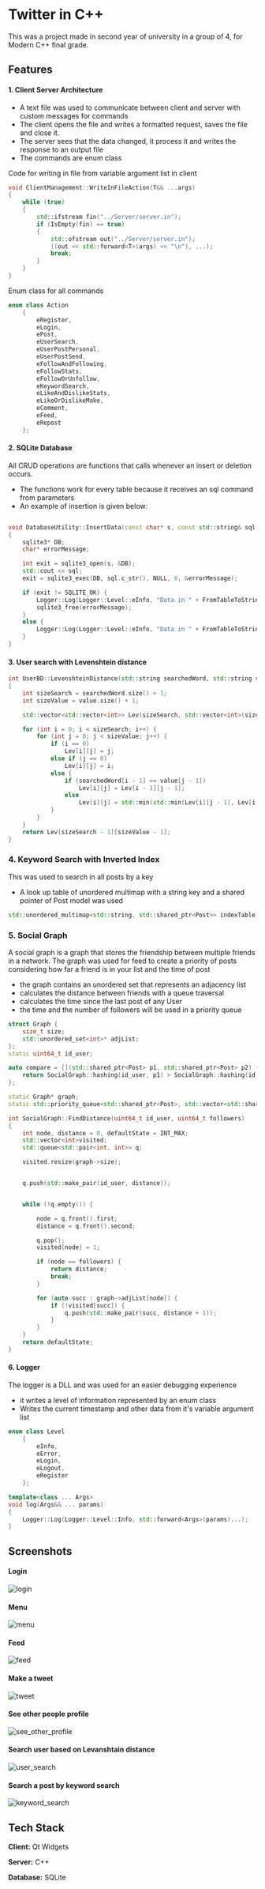 
# Twitter in C++

This was a project made in second year of university in a group of 4, for Modern C++ final grade.




## Features

#### 1. Client Server Architecture
- A text file was used to communicate between client and server with custom messages for commands
- The client opens the file and writes a formatted request, saves the file and close it.
- The server sees that the data changed, it process it and writes the response to an output file
- The commands are enum class

Code for writing in file from variable argument list in client

```c++
void ClientManagement::WriteInFileAction(T&& ...args)
{ 
	while (true)
	{
		std::ifstream fin("../Server/server.in");
		if (IsEmpty(fin) == true)
		{
			std::ofstream out("../Server/server.in");
			((out << std::forward<T>(args) << "\n"), ...);
			break;
		}
	}
}

```

Enum class for all commands
```c++
enum class Action
	{
		eRegister,
		eLogin,
		ePost,
		eUserSearch,
		eUserPostPersonal,
		eUserPostSend,
		eFollowAndFollowing,
		eFollowStats,
		eFollowOrUnfollow,
		eKeywordSearch,
		eLikeAndDislikeStats,
		eLikeOrDislikeMake,
		eComment,
		eFeed,
		eRepost
	};
```


#### 2. SQLite Database

All CRUD operations are functions that calls whenever an insert or deletion occurs.

- The functions work for every table because it receives an sql command from parameters
- An example of insertion is given below:

```c++

void DatabaseUtility::InsertData(const char* s, const std::string& sql, DatabaseUtility::Table table)
{
	sqlite3* DB;
	char* errorMessage;

	int exit = sqlite3_open(s, &DB);
	std::cout << sql;
	exit = sqlite3_exec(DB, sql.c_str(), NULL, 0, &errorMessage);

	if (exit != SQLITE_OK) {
		Logger::Log(Logger::Level::eInfo, "Data in " + FromTableToString(table) + " not inserted");
		sqlite3_free(errorMessage);
	}
	else {
		Logger::Log(Logger::Level::eInfo, "Data in " + FromTableToString(table) + " inserted succesfully");
	}
}
```

#### 3. User search with Levenshtein distance

```c++
int UserBD::LevenshteinDistance(std::string searchedWord, std::string value)
{
	int sizeSearch = searchedWord.size() + 1;
	int sizeValue = value.size() + 1;

	std::vector<std::vector<int>> Lev(sizeSearch, std::vector<int>(sizeValue, 0));

	for (int i = 0; i < sizeSearch; i++) {
		for (int j = 0; j < sizeValue; j++) {
			if (i == 0)
				Lev[i][j] = j;
			else if (j == 0)
				Lev[i][j] = i;
			else {
				if (searchedWord[i - 1] == value[j - 1])
					Lev[i][j] = Lev[i - 1][j - 1];
				else
					Lev[i][j] = std::min(std::min(Lev[i][j - 1], Lev[i - 1][j - 1]), Lev[i - 1][j]) + 1;
			}
		}
	}
	return Lev[sizeSearch - 1][sizeValue - 1];
}
```

### 4. Keyword Search with Inverted Index

This was used to search in all posts by a key

- A look up table of unordered multimap with a string key and a shared pointer of Post model was used

```c++
std::unordered_multimap<std::string, std::shared_ptr<Post>> indexTable = std::move(PostDB::GetIndexTable());
```

### 5. Social Graph

A social graph is a graph that stores the friendship between multiple friends in a network.
The graph was used for feed to create a priority of posts considering how far a friend is in your list and the time of post
-  the graph contains an unordered set that represents an adjacency list
- calculates the distance between friends with a queue traversal
- calculates the time since the last post of any User
- the time and the number of followers will be used in a priority queue

```c++
struct Graph {
	size_t size;
	std::unordered_set<int>* adjList;
};
static uint64_t id_user;

auto compare = [](std::shared_ptr<Post> p1, std::shared_ptr<Post> p2) {
	return SocialGraph::hashing(id_user, p1) > SocialGraph::hashing(id_user, p2);
};

static Graph* graph;
static std::priority_queue<std::shared_ptr<Post>, std::vector<std::shared_ptr<Post>>, decltype(compare)> feedPosts(compare);
```

```c++
int SocialGraph::FindDistance(uint64_t id_user, uint64_t followers)
{
	int node, distance = 0, defaultState = INT_MAX;
	std::vector<int>visited;
	std::queue<std::pair<int, int>> q;

	visited.resize(graph->size);


	q.push(std::make_pair(id_user, distance));


	while (!q.empty()) {

		node = q.front().first;
		distance = q.front().second;

		q.pop();
		visited[node] = 1;

		if (node == followers) {
			return distance;
			break;
		}

		for (auto succ : graph->adjList[node]) {
			if (!visited[succ]) {
				q.push(std::make_pair(succ, distance + 1));
			}
		}
	}
	return defaultState;
}

```

#### 6. Logger

The logger is a DLL and was used for an easier debugging experience
- it writes a level of information represented by an enum class
- Writes the current timestamp and other data from it's variable argument list

```c++
enum class Level
	{
		eInfo,
		eError,
		eLogin,
		eLogout,
		eRegister
	};

template<class ... Args>
void log(Args&& ... params)
{
	Logger::Log(Logger::Level::Info, std::forward<Args>(params)...);
}
```


## Screenshots

#### Login
   
![login](https://user-images.githubusercontent.com/74835450/195375048-4afc5d10-b9de-43da-9618-98fd6ea4f1fc.png)

#### Menu
![menu](https://user-images.githubusercontent.com/74835450/195375090-f6a41a81-0cb4-4c55-86bc-dab371e7c6d1.png)

#### Feed 
![feed](https://user-images.githubusercontent.com/74835450/195375114-c6bbed54-0a75-415e-a1f9-df1526711676.png)

#### Make a tweet
![tweet](https://user-images.githubusercontent.com/74835450/195375168-37715a4a-29db-4fc3-a22e-d68d6949fa8c.png)

#### See other people profile
![see_other_profile](https://user-images.githubusercontent.com/74835450/195375196-b2d9e698-d4b8-4cab-815d-48200e38e75d.png)

#### Search user based on Levanshtain distance 
![user_search](https://user-images.githubusercontent.com/74835450/195375209-000ea3c7-f36d-43d7-84cd-9f8ae5b44e70.png)

#### Search a post by keyword search 
![keyword_search](https://user-images.githubusercontent.com/74835450/195375224-1bf3a62f-c113-474b-af26-7b6516b8f61f.png)


## Tech Stack

**Client:** Qt Widgets

**Server:** C++

**Database:** SQLite

